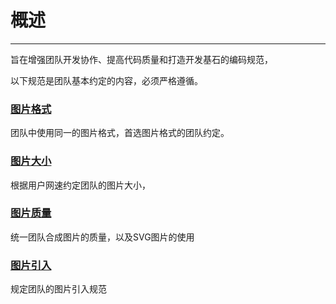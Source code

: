 # 概述
---

旨在增强团队开发协作、提高代码质量和打造开发基石的编码规范，

以下规范是团队基本约定的内容，必须严格遵循。


### [图片格式](/image/format)

团队中使用同一的图片格式，首选图片格式的团队约定。

### [图片大小](/image/size)

根据用户网速约定团队的图片大小，

### [图片质量](/image/quality)

统一团队合成图片的质量，以及SVG图片的使用

### [图片引入](/image/import)

规定团队的图片引入规范




